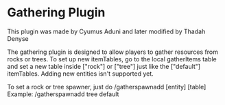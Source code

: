 # Gathering Plugin
This plugin was made by Cyumus Aduni and later modified by Thadah Denyse

The gathering plugin is designed to allow players to gather resources from rocks or trees. To set up new itemTables, go to the local gatherItems table and set a new table inside ["rock"] or ["tree"] just like the ["default"] itemTables. Adding new entities isn't supported yet.

To set a rock or tree spawner, just do /gatherspawnadd [entity] [table]
Example: 
/gatherspawnadd tree default
